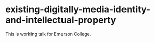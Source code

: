 # existing-digitally-media-identity-and-intellectual-property
This is working talk for Emerson College.
